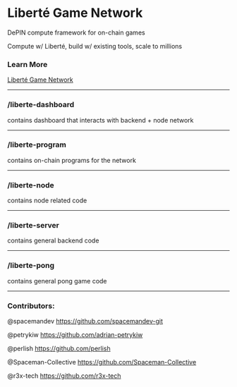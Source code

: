 # Liberté Game Network
DePIN compute framework for on-chain games

Compute w/ Liberté, build w/ existing tools, scale to millions

### Learn More
[Liberté Game Network](https://spacemandev.notion.site/Libert-fb51095da4d147e0ab20d6b35cd9e63e?pvs=4)


______________
### /liberte-dashboard 
contains dashboard that interacts with backend + node network

______________
### /liberte-program 
contains on-chain programs for the network

______________
### /liberte-node 
contains node related code

______________
### /liberte-server 
contains general backend code

______________
### /liberte-pong
contains general pong game code

______________

### Contributors:

@spacemandev
https://github.com/spacemandev-git

@petrykiw
https://github.com/adrian-petrykiw

@perlish
https://github.com/perlish

@Spaceman-Collective
https://github.com/Spaceman-Collective

@r3x-tech
https://github.com/r3x-tech



